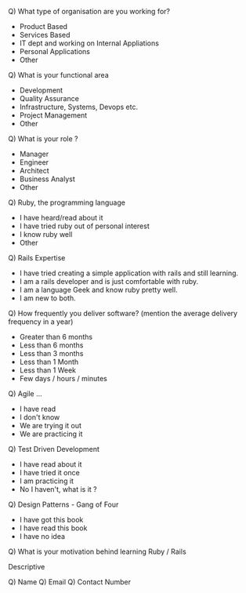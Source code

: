 Q) What type of organisation are you working for?

* Product Based
* Services Based
* IT dept and working on Internal Appliations
* Personal Applications
* Other

Q) What is your functional area

* Development
* Quality Assurance
* Infrastructure, Systems, Devops etc.
* Project Management
* Other

Q) What is your role ?

* Manager
* Engineer
* Architect
* Business Analyst
* Other

Q) Ruby, the programming language

* I have heard/read about it
* I have tried ruby out of personal interest
* I know ruby well
* Other


Q) Rails Expertise

* I have tried creating a simple application with rails and still learning.
* I am a rails developer and is just comfortable with ruby.
* I am a language Geek and know ruby pretty well.
* I am new to both.


Q) How frequently you deliver software?
(mention the average delivery frequency in a year)

* Greater than 6 months
* Less than 6 months
* Less than 3 months
* Less than 1 Month
* Less than 1 Week
* Few days / hours / minutes

Q) Agile ...

* I have read
* I don't know
* We are trying it out
* We are practicing it

Q) Test Driven Development

* I have read about it
* I have tried it once
* I am practicing it
* No I haven't, what is it ?

Q) Design Patterns - Gang of Four

* I have got this book
* I have read this book
* I have no idea


Q) What is your motivation behind learning Ruby / Rails

Descriptive

Q) Name
Q) Email
Q) Contact Number